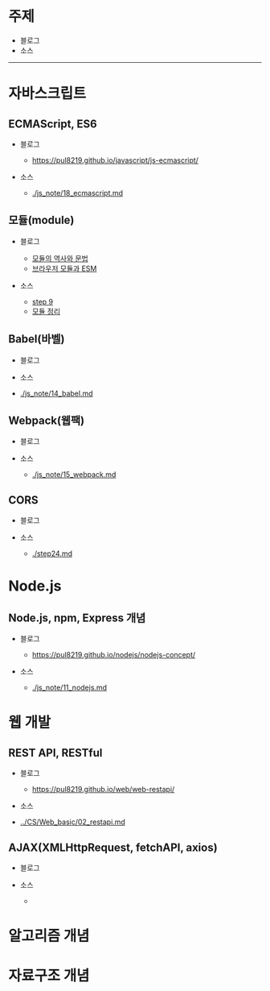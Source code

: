 # 주제

- 블로그
- 소스

---

# 자바스크립트

## ECMAScript, ES6

- 블로그

  - https://pul8219.github.io/javascript/js-ecmascript/

- 소스
  - [./js_note/18_ecmascript.md]('./js_note/18_ecmascript.md')

## 모듈(module)

- 블로그

  - [모듈의 역사와 문법](https://pul8219.github.io/javascript/js-module/)
  - [브라우저 모듈과 ESM](https://pul8219.github.io/javascript/js-browser-module/)

- 소스
  - [step 9]('./step9_js_module.md')
  - [모듈 정리]('./js_note/03_module.md')

## Babel(바벨)

- 블로그

- 소스

- [./js_note/14_babel.md]('./js_note/14_babel.md')

## Webpack(웹팩)

- 블로그

- 소스

  - [./js_note/15_webpack.md]('./js_note/15_webpack.md')

## CORS

- 블로그

- 소스
  - [./step24.md]('./step24.md')

# Node.js

## Node.js, npm, Express 개념

- 블로그

  - https://pul8219.github.io/nodejs/nodejs-concept/

- 소스

  - [./js_note/11_nodejs.md]('./js_note/11_nodejs.md')

# 웹 개발

## REST API, RESTful

- 블로그

  - https://pul8219.github.io/web/web-restapi/

- 소스

- [../CS/Web_basic/02_restapi.md]('../CS/Web_basic/02_restapi.md')

## AJAX(XMLHttpRequest, fetchAPI, axios)

- 블로그

- 소스
  - []('../CS/Web_basic/04_ajax.md)

# 알고리즘 개념

# 자료구조 개념
